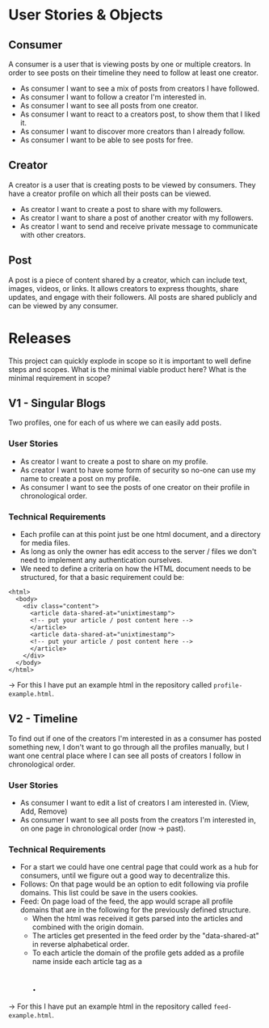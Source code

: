 # User Stories & Objects

## Consumer
A consumer is a user that is viewing posts by one or multiple creators.
In order to see posts on their timeline they need to follow at least one creator.

- As consumer I want to see a mix of posts from creators I have followed.
- As consumer I want to follow a creator I'm interested in.
- As consumer I want to see all posts from one creator.
- As consumer I want to react to a creators post, to show them that I liked it.
- As consumer I want to discover more creators than I already follow.
- As consumer I want to be able to see posts for free.

## Creator
A creator is a user that is creating posts to be viewed by consumers.
They have a creator profile on which all their posts can be viewed.

- As creator I want to create a post to share with my followers.
- As creator I want to share a post of another creator with my followers.
- As creator I want to send and receive private message to communicate with other creators.

## Post
A post is a piece of content shared by a creator, which can include text, images, videos, or links. It allows creators to express thoughts, share updates, and engage with their followers.
All posts are shared publicly and can be viewed by any consumer.




# Releases
This project can quickly explode in scope so it is important to well define steps and scopes. 
What is the minimal viable product here? What is the minimal requirement in scope?

## V1 - Singular Blogs
Two profiles, one for each of us where we can easily add posts.

### User Stories
- As creator I want to create a post to share on my profile.
- As creator I want to have some form of security so no-one can use my name to create a post on my profile.
- As consumer I want to see the posts of one creator on their profile in chronological order.

### Technical Requirements
- Each profile can at this point just be one html document, and a directory for media files.
- As long as only the owner has edit access to the server / files we don't need to implement any authentication ourselves.
- We need to define a criteria on how the HTML document needs to be structured, for that a basic requirement could be:
```
<html>
  <body>
    <div class="content">
      <article data-shared-at="unixtimestamp">
      <!-- put your article / post content here -->
      </article>
      <article data-shared-at="unixtimestamp">
      <!-- put your article / post content here -->
      </article>
    </div>
  </body>
</html>
```
-> For this I have put an example html in the repository called `profile-example.html`.

## V2 - Timeline
To find out if one of the creators I'm interested in as a consumer has posted something new, I don't want to go through all the profiles manually, but I want one central place where I can see all posts of creators I follow in chronological order.

### User Stories
- As consumer I want to edit a list of creators I am interested in. (View, Add, Remove)
- As consumer I want to see all posts from the creators I'm interested in, on one page in chronological order (now -> past).

### Technical Requirements
- For a start we could have one central page that could work as a hub for consumers, until we figure out a good way to decentralize this.
- Follows: On that page would be an option to edit following via profile domains. This list could be save in the users cookies.
- Feed: On page load of the feed, the app would scrape all profile domains that are in the following for the previously defined structure.
  - When the html was received it gets parsed into the articles and combined with the origin domain.
  - The articles get presented in the feed order by the "data-shared-at" in reverse alphabetical order.
  - To each article the domain of the profile gets added as a profile name inside each article tag as a <h2>.

-> For this I have put an example html in the repository called `feed-example.html`.
